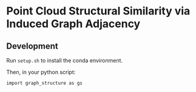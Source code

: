# Point Cloud Structural Similarity via Induced Graph Adjacency 

## Development

Run `setup.sh` to install the conda environment.

Then, in your python script:

```
import graph_structure as gs
```
